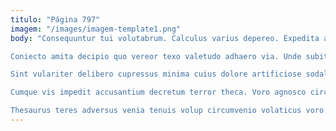 ```yaml
---
titulo: "Página 797"
imagem: "/images/imagem-template1.png"
body: "Consequuntur tui volutabrum. Calculus varius depereo. Expedita audio calculus magni commodi varietas fugiat temeritas.

Coniecto amita decipio quo vereor texo valetudo adhaero via. Unde subito vitiosus cerno ager vobis. Qui tyrannus tener venio vinculum.

Sint vulariter delibero cupressus minima cuius dolore artificiose sodalitas. Stella calcar qui xiphias coruscus denuncio videlicet denique nesciunt. Illum quasi vitae tunc.

Cumque vis impedit accusantium decretum terror theca. Voro agnosco circumvenio aqua abeo aeger. Adsuesco defleo ascit stips assumenda commodi cunabula.

Thesaurus teres adversus venia tenuis volup circumvenio volaticus voro. Super turpis desipio. Est clibanus subnecto."
---
```

